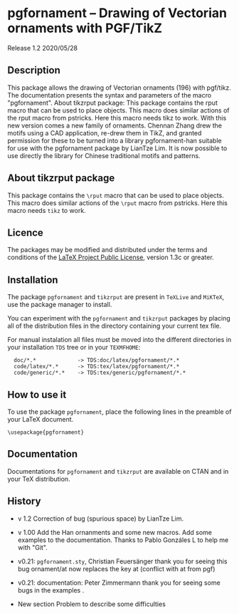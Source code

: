 # pgfornament – Drawing of Vectorian ornaments with PGF/TikZ

Release 1.2 2020/05/28

## Description

This package allows the drawing of Vectorian ornaments (196) with pgf/tikz.
The documentation presents the syntax and parameters of the macro "pgfornament".
About tikzrput package:
This package contains the rput macro that can be used to place objects. This macro does similar actions of the rput macro from pstricks. Here this macro needs tikz to work.
With this new version comes a new family of ornaments.
Chennan Zhang drew the motifs using a CAD application, re-drew them in TikZ, and granted permission for these to be turned into a library pgfornament-han suitable for use with the pgfornament package by LianTze Lim.
It is now possible to use directly the library for Chinese traditional motifs and patterns.

## About tikzrput package

This package contains the `\rput` macro that can be used to place objects. This
macro does similar actions of the `\rput` macro from pstricks. Here this macro
needs `tikz` to work.

## Licence

The packages may be modified and distributed under the terms and
conditions of the [LaTeX Project Public
License](https://www.latex-project.org/lppl/), version 1.3c or greater.

## Installation

The package `pgfornament` and `tikzrput` are present in `TeXLive` and `MiKTeX`, use the
package manager to install.

You can experiment with the `pgfornament` and `tikzrput` packages by placing all of the
distribution files in the directory containing your current tex file.

For manual instalation all files must be moved into the different directories in your
installation `TDS` tree or in your `TEXMFHOME`:

```
  doc/*.*             -> TDS:doc/latex/pgfornament/*.*
  code/latex/*.*      -> TDS:tex/latex/pgfornament/*.*
  code/generic/*.*    -> TDS:tex/generic/pgfornament/*.*
```

## How to use it

To use the package `pgfornament`, place the following lines in the preamble of
your LaTeX document.

```
\usepackage{pgfornament}
```

## Documentation

Documentations for `pgfornament` and `tikzrput`  are available on CTAN and in your TeX distribution.

## History
- v 1.2 Correction of bug (spurious space) by  LianTze Lim.

- v 1.00 Add the Han ornanments and some new macros. Add some examples to the  documentation. Thanks to Pablo Gonzáles L to help me with "Git".

- v0.21: `pgfornament.sty`, Christian Feuersänger thank you for seeing this bug
ornament/at now replaces the key at (conflict with at from pgf)

- v0.21: documentation: Peter Zimmermann thank you for seeing some bugs in the
examples .

- New section Problem to describe some difficulties
